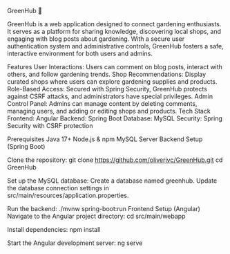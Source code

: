 GreenHub 🌿

GreenHub is a web application designed to connect gardening enthusiasts. It serves as a platform for sharing knowledge, discovering local shops, and engaging with blog posts about gardening. With a secure user authentication system and administrative controls, GreenHub fosters a safe, interactive environment for both users and admins.

Features
User Interactions: Users can comment on blog posts, interact with others, and follow gardening trends.
Shop Recommendations: Display curated shops where users can explore gardening supplies and products.
Role-Based Access: Secured with Spring Security, GreenHub protects against CSRF attacks, and administrators have special privileges.
Admin Control Panel: Admins can manage content by deleting comments, managing users, and adding or editing shops and products.
Tech Stack
Frontend: Angular
Backend: Spring Boot
Database: MySQL
Security: Spring Security with CSRF protection


Prerequisites
Java 17+
Node.js & npm
MySQL Server
Backend Setup (Spring Boot)

Clone the repository:
git clone https://github.com/oliverjvc/GreenHub.git
cd GreenHub

Set up the MySQL database:
Create a database named greenhub.
Update the database connection settings in src/main/resources/application.properties.

Run the backend:
./mvnw spring-boot:run
Frontend Setup (Angular)
Navigate to the Angular project directory:
cd src/main/webapp

Install dependencies:
npm install

Start the Angular development server:
ng serve
